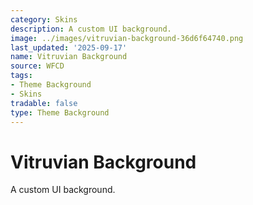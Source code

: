 ```yaml
---
category: Skins
description: A custom UI background.
image: ../images/vitruvian-background-36d6f64740.png
last_updated: '2025-09-17'
name: Vitruvian Background
source: WFCD
tags:
- Theme Background
- Skins
tradable: false
type: Theme Background
---
```


# Vitruvian Background

A custom UI background.

